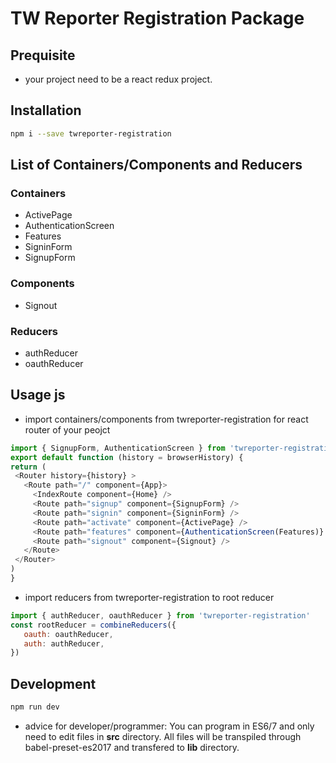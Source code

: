 # TW Reporter Registration Package

## Prequisite
* your project need to be a react redux project.

## Installation
```bash
npm i --save twreporter-registration
```

## List of Containers/Components and Reducers

### Containers
* ActivePage
* AuthenticationScreen
* Features
* SigninForm
* SignupForm

### Components
* Signout

### Reducers
* authReducer
* oauthReducer

## Usage js
* import containers/components from twreporter-registration for react router of your peojct
```js
import { SignupForm, AuthenticationScreen } from 'twreporter-registration'
export default function (history = browserHistory) {
return (
 <Router history={history} >
   <Route path="/" component={App}>
     <IndexRoute component={Home} />
     <Route path="signup" component={SignupForm} />
     <Route path="signin" component={SigninForm} />
     <Route path="activate" component={ActivePage} />
     <Route path="features" component={AuthenticationScreen(Features)} />
     <Route path="signout" component={Signout} />
   </Route>
 </Router>
)
}
```
* import reducers from twreporter-registration to root reducer
```js
import { authReducer, oauthReducer } from 'twreporter-registration'
const rootReducer = combineReducers({
   oauth: oauthReducer,
   auth: authReducer,
})
```

## Development
```bash
npm run dev
```
* advice for developer/programmer:
You can program in ES6/7 and only need to edit files in **src** directory.
All files will be transpiled through babel-preset-es2017 and transfered to **lib** directory.
